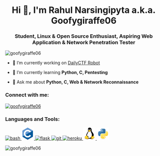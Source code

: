 <h1 align="center">Hi 👋, I'm Rahul Narsingipyta a.k.a. Goofygiraffe06</h1>
<h3 align="center">Student, Linux & Open Source Enthusiast, Aspiring Web Application & Network Penetration Tester</h3>

<p align="left"> <img src="https://komarev.com/ghpvc/?username=goofygiraffe06&label=Profile%20views&color=0e75b6&style=flat" alt="goofygiraffe06" /> </p>

- 🔭 I’m currently working on [DailyCTF Robot](https://github.com/Goofygiraffe06/DailyCTFRobot)

- 🌱 I’m currently learning **Python, C, Pentesting**

- 💬 Ask me about **Python, C, Web & Network Reconnaissance**

<h3 align="left">Connect with me:</h3>
<p align="left">
<a href="https://twitter.com/goofygiraffe06" target="blank"><img align="center" src="https://raw.githubusercontent.com/rahuldkjain/github-profile-readme-generator/master/src/images/icons/Social/twitter.svg" alt="goofygiraffe06" height="30" width="40" /></a>
</p>

<h3 align="left">Languages and Tools:</h3>
<p align="left"> <a href="https://www.gnu.org/software/bash/" target="_blank" rel="noreferrer"> <img src="https://www.vectorlogo.zone/logos/gnu_bash/gnu_bash-icon.svg" alt="bash" width="40" height="40"/> </a> <a href="https://www.cprogramming.com/" target="_blank" rel="noreferrer"> <img src="https://raw.githubusercontent.com/devicons/devicon/master/icons/c/c-original.svg" alt="c" width="40" height="40"/> </a> <a href="https://flask.palletsprojects.com/" target="_blank" rel="noreferrer"> <img src="https://www.vectorlogo.zone/logos/pocoo_flask/pocoo_flask-icon.svg" alt="flask" width="40" height="40"/> </a> <a href="https://git-scm.com/" target="_blank" rel="noreferrer"> <img src="https://www.vectorlogo.zone/logos/git-scm/git-scm-icon.svg" alt="git" width="40" height="40"/> </a> <a href="https://heroku.com" target="_blank" rel="noreferrer"> <img src="https://www.vectorlogo.zone/logos/heroku/heroku-icon.svg" alt="heroku" width="40" height="40"/> </a> <a href="https://www.linux.org/" target="_blank" rel="noreferrer"> <img src="https://raw.githubusercontent.com/devicons/devicon/master/icons/linux/linux-original.svg" alt="linux" width="40" height="40"/> </a> <a href="https://www.python.org" target="_blank" rel="noreferrer"> <img src="https://raw.githubusercontent.com/devicons/devicon/master/icons/python/python-original.svg" alt="python" width="40" height="40"/> </a> </p>

<p><img align="center" src="https://github-readme-stats.vercel.app/api/top-langs?username=goofygiraffe06&show_icons=true&locale=en&layout=compact" alt="goofygiraffe06" /></p>

